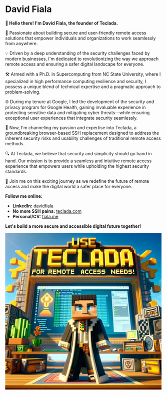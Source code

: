 # David Fiala

**👋 Hello there! I'm David Fiala, the founder of Teclada.**

🚀 Passionate about building secure and user-friendly remote access solutions that empower individuals and organizations to work seamlessly from anywhere.

💡 Driven by a deep understanding of the security challenges faced by modern businesses, I'm dedicated to revolutionizing the way we approach remote access and ensuring a safer digital landscape for everyone.

🛠️ Armed with a Ph.D. in Supercomputing from NC State University, where I specialized in high performance computing resilience and security, I possess a unique blend of technical expertise and a pragmatic approach to problem-solving.

🌐 During my tenure at Google, I led the development of the security and privacy program for Google Health, gaining invaluable experience in protecting sensitive data and mitigating cyber threats—while ensuring exceptional user experiences that integrate security seamlessly.

🌱 Now, I'm channeling my passion and expertise into Teclada, a groundbreaking browser-based SSH replacement designed to address the inherent security risks and usability challenges of traditional remote access methods.

🔍 At Teclada, we believe that security and simplicity should go hand in hand. Our mission is to provide a seamless and intuitive remote access experience that empowers users while upholding the highest security standards.

🎯 Join me on this exciting journey as we redefine the future of remote access and make the digital world a safer place for everyone.

**Follow me online:**

*   **LinkedIn:** [davidfiala](https://www.linkedin.com/in/davidfiala)
*   **No more SSH pains:** [teclada.com](https://www.teclada.com/)
*   **Personal/CV:** [fiala.me](https://www.fiala.me/)

**Let's build a more secure and accessible digital future together!**

<img src="https://github.com/davidfiala/davidfiala/blob/main/teclada.webp" alt="Use Teclada for Your Remote Access Needs" width="500px">
